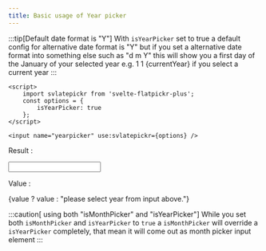 ```yaml
---
title: Basic usage of Year picker
---
```


<script>
    import svlatepickr from '$lib';
    let value = $state();
    const options = {
        isYearPicker:true
    };
    const currentYear = new Date().getFullYear();
</script>

:::tip[Default date format is "Y"]
With `isYearPicker` set to true a default config for alternative date format is "Y" but if you set a alternative date format into something else such as "d m Y" this will show you a first day of the January of your selected year e.g. 1 1 {currentYear} if you select a current year
:::

```svelte title=".svelte"
<script>
	import svlatepickr from 'svelte-flatpickr-plus';
	const options = {
		isYearPicker: true
	};
</script>

<input name="yearpicker" use:svlatepickr={options} />
```

Result :

<input name="yearpicker" use:svlatepickr={options} bind:value/>

Value :

{value ? value : "please select year from input above."}

:::caution[ using both "isMonthPicker" and "isYearPicker"]
While you set both `isMonthPicker` and `isYearPicker` to `true` a `isMonthPicker` will override a `isYearPicker` completely, that mean it will come out as month picker input element
:::
